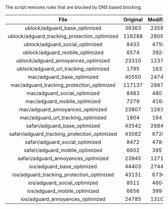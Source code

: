 The script removes rules that are blocked by DNS based blocking.


| File | Original | Modified |
|:----:|:-----:|:-----:|
| ublock/adguard_base_optimized | 39363 | 23583 |
| ublock/adguard_tracking_protection_optimized | 116288 | 28095 |
| ublock/adguard_social_optimized | 8433 | 4756 |
| ublock/adguard_mobile_optimized | 6574 | 3924 |
| ublock/adguard_annoyances_optimized | 23310 | 12373 |
| ublock/adguard_url_tracking_optimized | 1795 | 1632 |
| mac/adguard_base_optimized | 40550 | 24745 |
| mac/adguard_tracking_protection_optimized | 117137 | 28873 |
| mac/adguard_social_optimized | 8483 | 4801 |
| mac/adguard_mobile_optimized | 7279 | 4168 |
| mac/adguard_annoyances_optimized | 23807 | 12630 |
| mac/adguard_url_tracking_optimized | 1804 | 1641 |
| safari/adguard_base_optimized | 43542 | 26847 |
| safari/adguard_tracking_protection_optimized | 43082 | 6720 |
| safari/adguard_social_optimized | 8472 | 4784 |
| safari/adguard_mobile_optimized | 6602 | 3957 |
| safari/adguard_annoyances_optimized | 23945 | 12710 |
| ios/adguard_base_optimized | 44403 | 27442 |
| ios/adguard_tracking_protection_optimized | 43131 | 6730 |
| ios/adguard_social_optimized | 8511 | 4804 |
| ios/adguard_mobile_optimized | 6656 | 3997 |
| ios/adguard_annoyances_optimized | 24785 | 13100 |